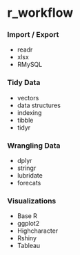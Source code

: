 # r_workflow


### Import / Export
- readr
- xlsx
- RMySQL

### Tidy Data
- vectors
- data structures
- indexing
- tibble
- tidyr


### Wrangling Data
- dplyr
- stringr
- lubridate
- forecats



### Visualizations
- Base R 
- ggplot2
- Highcharacter
- Rshiny
- Tableau

